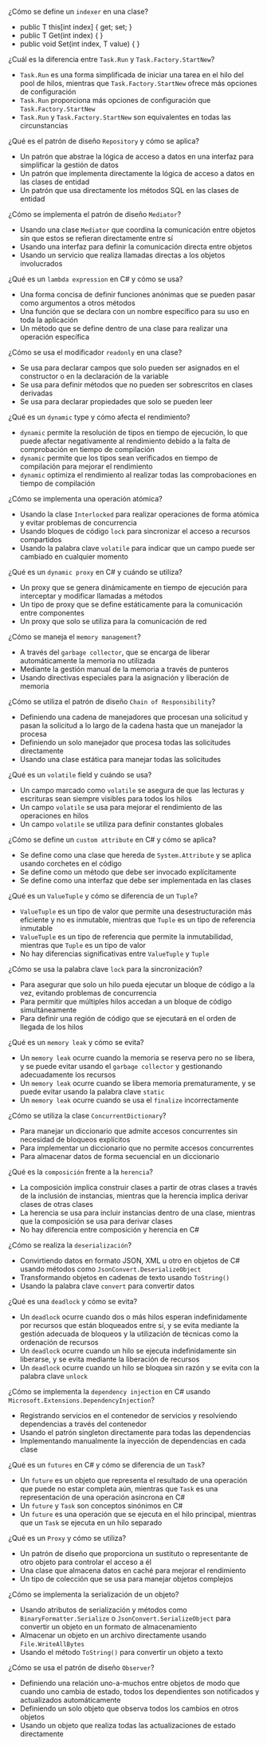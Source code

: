 ¿Cómo se define un `indexer` en una clase?
- public T this[int index] { get; set; }
- public T Get(int index) { }
- public void Set(int index, T value) { }

¿Cuál es la diferencia entre `Task.Run` y `Task.Factory.StartNew`?
- `Task.Run` es una forma simplificada de iniciar una tarea en el hilo del pool de hilos, mientras que `Task.Factory.StartNew` ofrece más opciones de configuración
- `Task.Run` proporciona más opciones de configuración que `Task.Factory.StartNew`
- `Task.Run` y `Task.Factory.StartNew` son equivalentes en todas las circunstancias

¿Qué es el patrón de diseño `Repository` y cómo se aplica?
- Un patrón que abstrae la lógica de acceso a datos en una interfaz para simplificar la gestión de datos
- Un patrón que implementa directamente la lógica de acceso a datos en las clases de entidad
- Un patrón que usa directamente los métodos SQL en las clases de entidad

¿Cómo se implementa el patrón de diseño `Mediator`?
- Usando una clase `Mediator` que coordina la comunicación entre objetos sin que estos se refieran directamente entre sí
- Usando una interfaz para definir la comunicación directa entre objetos
- Usando un servicio que realiza llamadas directas a los objetos involucrados

¿Qué es un `lambda expression` en C# y cómo se usa?
- Una forma concisa de definir funciones anónimas que se pueden pasar como argumentos a otros métodos
- Una función que se declara con un nombre específico para su uso en toda la aplicación
- Un método que se define dentro de una clase para realizar una operación específica

¿Cómo se usa el modificador `readonly` en una clase?
- Se usa para declarar campos que solo pueden ser asignados en el constructor o en la declaración de la variable
- Se usa para definir métodos que no pueden ser sobrescritos en clases derivadas
- Se usa para declarar propiedades que solo se pueden leer

¿Qué es un `dynamic` type y cómo afecta el rendimiento?
- `dynamic` permite la resolución de tipos en tiempo de ejecución, lo que puede afectar negativamente al rendimiento debido a la falta de comprobación en tiempo de compilación
- `dynamic` permite que los tipos sean verificados en tiempo de compilación para mejorar el rendimiento
- `dynamic` optimiza el rendimiento al realizar todas las comprobaciones en tiempo de compilación

¿Cómo se implementa una operación atómica?
- Usando la clase `Interlocked` para realizar operaciones de forma atómica y evitar problemas de concurrencia
- Usando bloques de código `lock` para sincronizar el acceso a recursos compartidos
- Usando la palabra clave `volatile` para indicar que un campo puede ser cambiado en cualquier momento

¿Qué es un `dynamic proxy` en C# y cuándo se utiliza?
- Un proxy que se genera dinámicamente en tiempo de ejecución para interceptar y modificar llamadas a métodos
- Un tipo de proxy que se define estáticamente para la comunicación entre componentes
- Un proxy que solo se utiliza para la comunicación de red

¿Cómo se maneja el `memory management`?
- A través del `garbage collector`, que se encarga de liberar automáticamente la memoria no utilizada
- Mediante la gestión manual de la memoria a través de punteros
- Usando directivas especiales para la asignación y liberación de memoria

¿Cómo se utiliza el patrón de diseño `Chain of Responsibility`?
- Definiendo una cadena de manejadores que procesan una solicitud y pasan la solicitud a lo largo de la cadena hasta que un manejador la procesa
- Definiendo un solo manejador que procesa todas las solicitudes directamente
- Usando una clase estática para manejar todas las solicitudes

¿Qué es un `volatile` field y cuándo se usa?
- Un campo marcado como `volatile` se asegura de que las lecturas y escrituras sean siempre visibles para todos los hilos
- Un campo `volatile` se usa para mejorar el rendimiento de las operaciones en hilos
- Un campo `volatile` se utiliza para definir constantes globales

¿Cómo se define un `custom attribute` en C# y cómo se aplica?
- Se define como una clase que hereda de `System.Attribute` y se aplica usando corchetes en el código
- Se define como un método que debe ser invocado explícitamente
- Se define como una interfaz que debe ser implementada en las clases

¿Qué es un `ValueTuple` y cómo se diferencia de un `Tuple`?
- `ValueTuple` es un tipo de valor que permite una desestructuración más eficiente y no es inmutable, mientras que `Tuple` es un tipo de referencia inmutable
- `ValueTuple` es un tipo de referencia que permite la inmutabilidad, mientras que `Tuple` es un tipo de valor
- No hay diferencias significativas entre `ValueTuple` y `Tuple`

¿Cómo se usa la palabra clave `lock` para la sincronización?
- Para asegurar que solo un hilo pueda ejecutar un bloque de código a la vez, evitando problemas de concurrencia
- Para permitir que múltiples hilos accedan a un bloque de código simultáneamente
- Para definir una región de código que se ejecutará en el orden de llegada de los hilos

¿Qué es un `memory leak` y cómo se evita?
- Un `memory leak` ocurre cuando la memoria se reserva pero no se libera, y se puede evitar usando el `garbage collector` y gestionando adecuadamente los recursos
- Un `memory leak` ocurre cuando se libera memoria prematuramente, y se puede evitar usando la palabra clave `static`
- Un `memory leak` ocurre cuando se usa el `finalize` incorrectamente

¿Cómo se utiliza la clase `ConcurrentDictionary`?
- Para manejar un diccionario que admite accesos concurrentes sin necesidad de bloqueos explícitos
- Para implementar un diccionario que no permite accesos concurrentes
- Para almacenar datos de forma secuencial en un diccionario

¿Qué es la `composición` frente a la `herencia`?
- La composición implica construir clases a partir de otras clases a través de la inclusión de instancias, mientras que la herencia implica derivar clases de otras clases
- La herencia se usa para incluir instancias dentro de una clase, mientras que la composición se usa para derivar clases
- No hay diferencia entre composición y herencia en C#

¿Cómo se realiza la `deserialización`?
- Convirtiendo datos en formato JSON, XML u otro en objetos de C# usando métodos como `JsonConvert.DeserializeObject`
- Transformando objetos en cadenas de texto usando `ToString()`
- Usando la palabra clave `convert` para convertir datos

¿Qué es una `deadlock` y cómo se evita?
- Un `deadlock` ocurre cuando dos o más hilos esperan indefinidamente por recursos que están bloqueados entre sí, y se evita mediante la gestión adecuada de bloqueos y la utilización de técnicas como la ordenación de recursos
- Un `deadlock` ocurre cuando un hilo se ejecuta indefinidamente sin liberarse, y se evita mediante la liberación de recursos
- Un `deadlock` ocurre cuando un hilo se bloquea sin razón y se evita con la palabra clave `unlock`

¿Cómo se implementa la `dependency injection` en C# usando `Microsoft.Extensions.DependencyInjection`?
- Registrando servicios en el contenedor de servicios y resolviendo dependencias a través del contenedor
- Usando el patrón singleton directamente para todas las dependencias
- Implementando manualmente la inyección de dependencias en cada clase

¿Qué es un `futures` en C# y cómo se diferencia de un `Task`?
- Un `future` es un objeto que representa el resultado de una operación que puede no estar completa aún, mientras que `Task` es una representación de una operación asíncrona en C#
- Un `future` y `Task` son conceptos sinónimos en C#
- Un `future` es una operación que se ejecuta en el hilo principal, mientras que un `Task` se ejecuta en un hilo separado

¿Qué es un `Proxy` y cómo se utiliza?
- Un patrón de diseño que proporciona un sustituto o representante de otro objeto para controlar el acceso a él
- Una clase que almacena datos en caché para mejorar el rendimiento
- Un tipo de colección que se usa para manejar objetos complejos

¿Cómo se implementa la serialización de un objeto?
- Usando atributos de serialización y métodos como `BinaryFormatter.Serialize` o `JsonConvert.SerializeObject` para convertir un objeto en un formato de almacenamiento
- Almacenar un objeto en un archivo directamente usando `File.WriteAllBytes`
- Usando el método `ToString()` para convertir un objeto a texto

¿Cómo se usa el patrón de diseño `Observer`?
- Definiendo una relación uno-a-muchos entre objetos de modo que cuando uno cambia de estado, todos los dependientes son notificados y actualizados automáticamente
- Definiendo un solo objeto que observa todos los cambios en otros objetos
- Usando un objeto que realiza todas las actualizaciones de estado directamente
